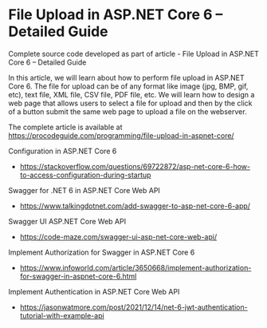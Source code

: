 # File Upload in ASP.NET Core 6 – Detailed Guide
Complete source code developed as part of article - File Upload in ASP.NET Core 6 – Detailed Guide

In this article, we will learn about how to perform file upload in ASP.NET Core 6. The file for upload can be of any format like image (jpg, BMP, gif, etc), text file, XML file, CSV file, PDF file, etc. We will learn how to design a web page that allows users to select a file for upload and then by the click of a button submit the same web page to upload a file on the webserver.

The complete article is available at https://procodeguide.com/programming/file-upload-in-aspnet-core/

Configuration in ASP.NET Core 6
+ https://stackoverflow.com/questions/69722872/asp-net-core-6-how-to-access-configuration-during-startup

Swagger for .NET 6 in ASP.NET Core Web API
+ https://www.talkingdotnet.com/add-swagger-to-asp-net-core-6-app/

Swagger UI ASP.NET Core Web API
+ https://code-maze.com/swagger-ui-asp-net-core-web-api/

Implement Authorization for Swagger in ASP.NET Core 6
+ https://www.infoworld.com/article/3650668/implement-authorization-for-swagger-in-aspnet-core-6.html

Implement Authentication in ASP.NET Core Web API
+ https://jasonwatmore.com/post/2021/12/14/net-6-jwt-authentication-tutorial-with-example-api

